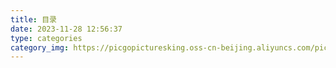 ```yaml
---
title: 目录
date: 2023-11-28 12:56:37
type: categories
category_img: https://picgopicturesking.oss-cn-beijing.aliyuncs.com/pictures/%E8%B5%9B%E5%8D%9A%E4%BF%AE%E4%BB%99%E5%A3%81%E7%BA%B8_%E5%BD%BC%E5%B2%B8%E5%A3%81%E7%BA%B8.jpg
---
```

